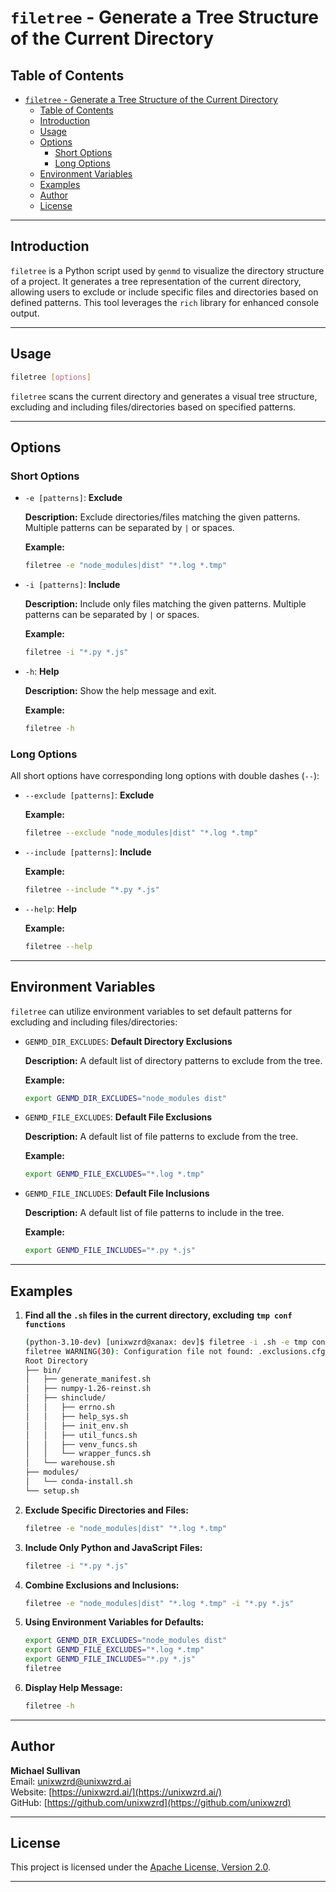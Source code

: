 # `filetree` - Generate a Tree Structure of the Current Directory

## Table of Contents

- [`filetree` - Generate a Tree Structure of the Current Directory](#filetree---generate-a-tree-structure-of-the-current-directory)
  - [Table of Contents](#table-of-contents)
  - [Introduction](#introduction)
  - [Usage](#usage)
  - [Options](#options)
    - [Short Options](#short-options)
    - [Long Options](#long-options)
  - [Environment Variables](#environment-variables)
  - [Examples](#examples)
  - [Author](#author)
  - [License](#license)

---

## Introduction

`filetree` is a Python script used by `genmd` to visualize the directory structure of a project. It generates a tree representation of the current directory, allowing users to exclude or include specific files and directories based on defined patterns. This tool leverages the `rich` library for enhanced console output.

---

## Usage

```bash
filetree [options]
```

`filetree` scans the current directory and generates a visual tree structure, excluding and including files/directories based on specified patterns.

---

## Options

### Short Options

- `-e [patterns]`: **Exclude**

  **Description:** Exclude directories/files matching the given patterns. Multiple patterns can be separated by `|` or spaces.

  **Example:**

  ```bash
  filetree -e "node_modules|dist" "*.log *.tmp"
  ```

- `-i [patterns]`: **Include**

  **Description:** Include only files matching the given patterns. Multiple patterns can be separated by `|` or spaces.

  **Example:**

  ```bash
  filetree -i "*.py *.js"
  ```

- `-h`: **Help**

  **Description:** Show the help message and exit.

  **Example:**

  ```bash
  filetree -h
  ```

### Long Options

All short options have corresponding long options with double dashes (`--`):

- `--exclude [patterns]`: **Exclude**
  
  **Example:**

  ```bash
  filetree --exclude "node_modules|dist" "*.log *.tmp"
  ```

- `--include [patterns]`: **Include**
  
  **Example:**

  ```bash
  filetree --include "*.py *.js"
  ```

- `--help`: **Help**
  
  **Example:**

  ```bash
  filetree --help
  ```

---

## Environment Variables

`filetree` can utilize environment variables to set default patterns for excluding and including files/directories:

- `GENMD_DIR_EXCLUDES`: **Default Directory Exclusions**
  
  **Description:** A default list of directory patterns to exclude from the tree.

  **Example:**

  ```bash
  export GENMD_DIR_EXCLUDES="node_modules dist"
  ```

- `GENMD_FILE_EXCLUDES`: **Default File Exclusions**
  
  **Description:** A default list of file patterns to exclude from the tree.

  **Example:**

  ```bash
  export GENMD_FILE_EXCLUDES="*.log *.tmp"
  ```

- `GENMD_FILE_INCLUDES`: **Default File Inclusions**
  
  **Description:** A default list of file patterns to include in the tree.

  **Example:**

  ```bash
  export GENMD_FILE_INCLUDES="*.py *.js"
  ```

---

## Examples

1. **Find all the `.sh` files in the current directory, excluding `tmp conf functions`**

    ```bash
    (python-3.10-dev) [unixwzrd@xanax: dev]$ filetree -i .sh -e tmp conf functions
    filetree WARNING(30): Configuration file not found: .exclusions.cfg
    Root Directory
    ├── bin/
    │   ├── generate_manifest.sh
    │   ├── numpy-1.26-reinst.sh
    │   ├── shinclude/
    │   │   ├── errno.sh
    │   │   ├── help_sys.sh
    │   │   ├── init_env.sh
    │   │   ├── util_funcs.sh
    │   │   ├── venv_funcs.sh
    │   │   └── wrapper_funcs.sh
    │   └── warehouse.sh
    ├── modules/
    │   └── conda-install.sh
    └── setup.sh
    ```

1. **Exclude Specific Directories and Files:**

    ```bash
    filetree -e "node_modules|dist" "*.log *.tmp"
    ```

1. **Include Only Python and JavaScript Files:**

    ```bash
    filetree -i "*.py *.js"
    ```

1. **Combine Exclusions and Inclusions:**

    ```bash
    filetree -e "node_modules|dist" "*.log *.tmp" -i "*.py *.js"
    ```

1. **Using Environment Variables for Defaults:**

    ```bash
    export GENMD_DIR_EXCLUDES="node_modules dist"
    export GENMD_FILE_EXCLUDES="*.log *.tmp"
    export GENMD_FILE_INCLUDES="*.py *.js"
    filetree
    ```

1. **Display Help Message:**

    ```bash
    filetree -h
    ```

---

## Author

**Michael Sullivan**  
Email: [unixwzrd@unixwzrd.ai](mailto:unixwzrd@unixwzrd.ai)  
Website: [https://unixwzrd.ai/](https://unixwzrd.ai/)  
GitHub: [https://github.com/unixwzrd](https://github.com/unixwzrd)

---

## License

This project is licensed under the [Apache License, Version 2.0](https://www.apache.org/licenses/LICENSE-2.0).

---
